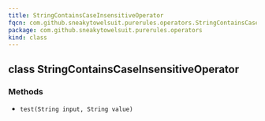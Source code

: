 ```yaml
---
title: StringContainsCaseInsensitiveOperator
fqcn: com.github.sneakytowelsuit.purerules.operators.StringContainsCaseInsensitiveOperator
package: com.github.sneakytowelsuit.purerules.operators
kind: class
---
```


## class StringContainsCaseInsensitiveOperator

### Methods

- `test(String input, String value)`
